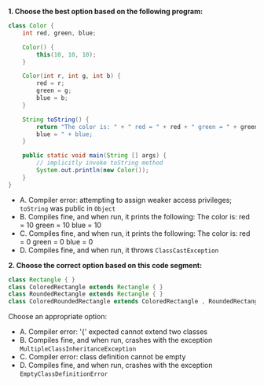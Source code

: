 **1. Choose the best option based on the following program:**


```java
class Color {
    int red, green, blue;

    Color() {
        this(10, 10, 10);
    }

    Color(int r, int g, int b) {
        red = r;
        green = g;
        blue = b;
    }

    String toString() {
        return "The color is: " + " red = " + red + " green = " + green + "
        blue = " + blue;
    }

    public static void main(String [] args) {
        // implicitly invoke toString method
        System.out.println(new Color());
    }
}
```

- A. Compiler error: attempting to assign weaker access privileges; `toString` was public in `Object`
- B. Compiles fine, and when run, it prints the following: The color is: red = 10 green = 10 blue = 10
- C. Compiles fine, and when run, it prints the following: The color is: red = 0 green = 0 blue = 0
- D. Compiles fine, and when run, it throws `ClassCastException`


**2. Choose the correct option based on this code segment:**
```java
class Rectangle { }
class ColoredRectangle extends Rectangle { }
class RoundedRectangle extends Rectangle { }
class ColoredRoundedRectangle extends ColoredRectangle , RoundedRectangle { }
```

Choose an appropriate option:
- A. Compiler error: '{' expected cannot extend two classes
- B. Compiles fine, and when run, crashes with the exception `MultipleClassInheritanceException`
- C. Compiler error: class definition cannot be empty
- D. Compiles fine, and when run, crashes with the exception `EmptyClassDefinitionError`